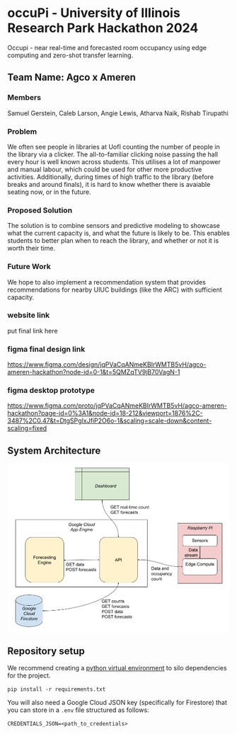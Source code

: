 # occuPi - University of Illinois Research Park Hackathon 2024

Occupi - near real-time and forecasted room occupancy using edge computing and zero-shot transfer learning.

## Team Name: Agco x Ameren

### Members

Samuel Gerstein, Caleb Larson, Angie Lewis, Atharva Naik, Rishab Tirupathi

### Problem

We often see people in libraries at UofI counting the number of people in the library via a clicker. The all-to-familiar clicking noise passing the hall every hour is well known across students. This utilises a lot of manpower and manual labour, which could be used for other more productive activities. Additionally, during times of high traffic to the library (before breaks and around finals), it is hard to know whether there is avaiable seating now, or in the future.

### Proposed Solution

The solution is to combine sensors and predictive modeling to showcase what the current capacity is, and what the future is likely to be. This enables students to better plan when to reach the library, and whether or not it is worth their time.

### Future Work

 We hope to also implement a recommendation system that provides recommendations for nearby UIUC buildings (like the ARC) with sufficient capacity. 

### website link

put final link here 

### figma final design link
https://www.figma.com/design/jqPVaCqANmeKBIrWMTB5vH/agco-ameren-hackathon?node-id=0-1&t=5QMZqTV9jB70VagN-1
### figma desktop prototype 
https://www.figma.com/proto/jqPVaCqANmeKBIrWMTB5vH/agco-ameren-hackathon?page-id=0%3A1&node-id=18-212&viewport=1876%2C-3487%2C0.47&t=DtgSPgIxJfiP2O6o-1&scaling=scale-down&content-scaling=fixed

## System Architecture

![UML](/assets/uml.png)

## Repository setup

We recommend creating a [python virtual environment](https://docs.python.org/3/tutorial/venv.html) to silo dependencies for the project.

```
pip install -r requirements.txt
```

You will also need a Google Cloud JSON key (specifically for Firestore) that you
can store in a `.env` file structured as follows:

```
CREDENTIALS_JSON=<path_to_credentials>
```
